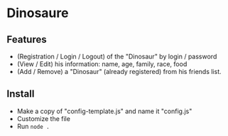 # Dinosaure

## Features

- (Registration / Login / Logout) of the "Dinosaur" by login / password
- (View / Edit) his information: name, age, family, race, food
- (Add / Remove) a "Dinosaur" (already registered) from his friends list.

## Install

- Make a copy of "config-template.js" and name it "config.js"
- Customize the file
- Run `node .`
